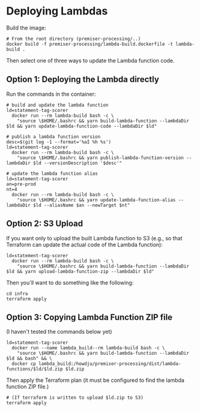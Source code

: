 # Deploying Lambdas

Build the image:

```
# From the root directory (premiser-processing/..)
docker build -f premiser-processing/lambda-build.dockerfile -t lambda-build .
```

Then select one of three ways to update the Lambda function code.

## Option 1: Deploying the Lambda directly

Run the commands in the container:

```
# build and update the lambda function
ld=statement-tag-scorer
  docker run --rm lambda-build bash -c \
    "source \$HOME/.bashrc && yarn build-lambda-function --lambdaDir $ld && yarn update-lambda-function-code --lambdaDir $ld"

# publish a lambda function version
desc=$(git log -1 --format='%aI %h %s')
ld=statement-tag-scorer
  docker run --rm lambda-build bash -c \
    "source \$HOME/.bashrc && yarn publish-lambda-function-version --lambdaDir $ld --versionDescription '$desc'"

# update the lambda function alias
ld=statement-tag-scorer
an=pre-prod
nt=4
  docker run --rm lambda-build bash -c \
    "source \$HOME/.bashrc && yarn update-lambda-function-alias --lambdaDir $ld --aliasName $an --newTarget $nt"
```

## Option 2: S3 Upload

If you want only to upload the built Lambda function to S3 (e.g., so that Terraform can update the actual code
of the Lambda function):

```
ld=statement-tag-scorer
  docker run --rm lambda-build bash -c \
    "source \$HOME/.bashrc && yarn build-lambda-function --lambdaDir $ld && yarn upload-lambda-function-zip --lambdaDir $ld"
```

Then you'll want to do something like the following:

```
cd infra
terraform apply
```

## Option 3: Copying Lambda Function ZIP file

(I haven't tested the commands below yet)

```
ld=statement-tag-scorer
  docker run --name lambda_build--rm lambda-build bash -c \
    "source \$HOME/.bashrc && yarn build-lambda-function --lambdaDir $ld && bash" && \
  docker cp lambda_build:/howdju/premiser-processing/dist/lambda-functions/$ld/$ld.zip $ld.zip
```

Then apply the Terraform plan (it must be configured to find the lambda function ZIP file.)

```
# (If terraform is written to upload $ld.zip to S3)
terraform apply
```